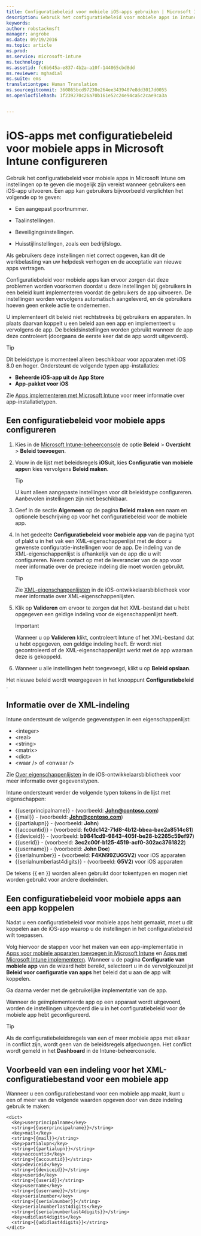 ```yaml
---
title: Configuratiebeleid voor mobiele iOS-apps gebruiken | Microsoft Intune
description: Gebruik het configuratiebeleid voor mobiele apps in Intune om instellingen op te geven die mogelijk zijn vereist wanneer gebruikers een iOS-app uitvoeren.
keywords: 
author: robstackmsft
manager: angrobe
ms.date: 09/19/2016
ms.topic: article
ms.prod: 
ms.service: microsoft-intune
ms.technology: 
ms.assetid: fc6b645a-e837-4b2a-a10f-144065cbd8dd
ms.reviewer: mghadial
ms.suite: ems
translationtype: Human Translation
ms.sourcegitcommit: 360865bcd97230e264ee3439407e8dd3017d0055
ms.openlocfilehash: 1f239270c26a70b161e52c24e94ca5c2cae9ca3a


---
```


# iOS-apps met configuratiebeleid voor mobiele apps in Microsoft Intune configureren
Gebruik het configuratiebeleid voor mobiele apps in Microsoft Intune om instellingen op te geven die mogelijk zijn vereist wanneer gebruikers een iOS-app uitvoeren. Een app kan gebruikers bijvoorbeeld verplichten het volgende op te geven:

-   Een aangepast poortnummer.

-   Taalinstellingen.

-   Beveiligingsinstellingen.

-   Huisstijlinstellingen, zoals een bedrijfslogo.

Als gebruikers deze instellingen niet correct opgeven, kan dit de werkbelasting van uw helpdesk verhogen en de acceptatie van nieuwe apps vertragen.

Configuratiebeleid voor mobiele apps kan ervoor zorgen dat deze problemen worden voorkomen doordat u deze instellingen bij gebruikers in een beleid kunt implementeren voordat de gebruikers de app uitvoeren. De instellingen worden vervolgens automatisch aangeleverd, en de gebruikers hoeven geen enkele actie te ondernemen.

U implementeert dit beleid niet rechtstreeks bij gebruikers en apparaten. In plaats daarvan koppelt u een beleid aan een app en implementeert u vervolgens de app. De beleidsinstellingen worden gebruikt wanneer de app deze controleert (doorgaans de eerste keer dat de app wordt uitgevoerd).

> [!TIP]
> Dit beleidstype is momenteel alleen beschikbaar voor apparaten met iOS 8.0 en hoger. Ondersteunt de volgende typen app-installaties:
>
> -   **Beheerde iOS-app uit de App Store**
> -   **App-pakket voor iOS**
>
> Zie [Apps implementeren met Microsoft Intune](deploy-apps.md) voor meer informatie over app-installatietypen.

## Een configuratiebeleid voor mobiele apps configureren

1.  Kies in de [Microsoft Intune-beheerconsole](https://manage.microsoft.com) de optie **Beleid** &gt; **Overzicht** &gt; **Beleid toevoegen**.

2.  Vouw in de lijst met beleidsregels **iOS**uit, kies **Configuratie van mobiele app**en kies vervolgens **Beleid maken**.

    > [!TIP]
    > U kunt alleen aangepaste instellingen voor dit beleidstype configureren. Aanbevolen instellingen zijn niet beschikbaar.

3.  Geef in de sectie **Algemeen** op de pagina **Beleid maken** een naam en optionele beschrijving op voor het configuratiebeleid voor de mobiele app.

4.  In het gedeelte **Configuratiebeleid voor mobiele app** van de pagina typt of plakt u in het vak een XML-eigenschappenlijst met de door u gewenste configuratie-instellingen voor de app. De indeling van de XML-eigenschappenlijst is afhankelijk van de app die u wilt configureren. Neem contact op met de leverancier van de app voor meer informatie over de precieze indeling die moet worden gebruikt.

    > [!TIP]
    > Zie [XML-eigenschappenlijsten](https://developer.apple.com/library/ios/documentation/Cocoa/Conceptual/PropertyLists/UnderstandXMLPlist/UnderstandXMLPlist.html) in de iOS-ontwikkelaarsbibliotheek voor meer informatie over XML-eigenschappenlijsten.

5.  Klik op **Valideren** om ervoor te zorgen dat het XML-bestand dat u hebt opgegeven een geldige indeling voor de eigenschappenlijst heeft.

    > [!IMPORTANT]
    > Wanneer u op **Valideren** klikt, controleert Intune of het XML-bestand dat u hebt opgegeven, een geldige indeling heeft. Er wordt niet gecontroleerd of de XML-eigenschappenlijst werkt met de app waaraan deze is gekoppeld.

6.  Wanneer u alle instellingen hebt toegevoegd, klikt u op **Beleid opslaan**.

Het nieuwe beleid wordt weergegeven in het knooppunt **Configuratiebeleid** .

## Informatie over de XML-indeling

Intune ondersteunt de volgende gegevenstypen in een eigenschappenlijst:
    
- &lt;integer&gt;
- &lt;real&gt;
- &lt;string&gt;
- &lt;matrix&gt;
- &lt;dict&gt;
- &lt;waar /&gt; of &lt;onwaar /&gt;
     
Zie [Over eigenschappenlijsten](https://developer.apple.com/library/ios/documentation/Cocoa/Conceptual/PropertyLists/AboutPropertyLists/AboutPropertyLists.html) in de iOS-ontwikkelaarsbibliotheek voor meer informatie over gegevenstypen.

Intune ondersteunt verder de volgende typen tokens in de lijst met eigenschappen:
- \{\{userprincipalname\}\} - (voorbeeld: **John@contoso.com**)
- \{\{mail\}\} - (voorbeeld: **John@contoso.com**)
- \{\{partialupn\}\} - (voorbeeld: **John**)
- \{\{accountid\}\} - (voorbeeld: **fc0dc142-71d8-4b12-bbea-bae2a8514c81**)
- \{\{deviceid\}\} - (voorbeeld: **b9841cd9-9843-405f-be28-b2265c59ef97**)
- \{\{userid\}\} - (voorbeeld: **3ec2c00f-b125-4519-acf0-302ac3761822**)
- \{\{username\}\} - (voorbeeld: **John Doe**)
- \{\{serialnumber\}\} - (voorbeeld: **F4KN99ZUG5V2**) voor iOS apparaten
- \{\{serialnumberlast4digits\}\} - (voorbeeld: **G5V2**) voor iOS apparaten
    
De tekens \{\{ en \}\} worden alleen gebruikt door tokentypen en mogen niet worden gebruikt voor andere doeleinden.

## Een configuratiebeleid voor mobiele apps aan een app koppelen
Nadat u een configuratiebeleid voor mobiele apps hebt gemaakt, moet u dit koppelen aan de iOS-app waarop u de instellingen in het configuratiebeleid wilt toepassen.

Volg hiervoor de stappen voor het maken van een app-implementatie in [Apps voor mobiele apparaten toevoegen in Microsoft Intune](add-apps-for-mobile-devices-in-microsoft-intune.md) en [Apps met Microsoft Intune implementeren](deploy-apps-in-microsoft-intune.md). Wanneer u de pagina **Configuratie van mobiele app** van de wizard hebt bereikt, selecteert u in de vervolgkeuzelijst **Beleid voor configuratie van apps** het beleid dat u aan de app wilt koppelen.

Ga daarna verder met de gebruikelijke implementatie van de app.

Wanneer de geïmplementeerde app op een apparaat wordt uitgevoerd, worden de instellingen uitgevoerd die u in het configuratiebeleid voor de mobiele app hebt geconfigureerd.

> [!TIP]
> Als de configuratiebeleidsregels van een of meer mobiele apps met elkaar in conflict zijn, wordt geen van de beleidsregels afgedwongen. Het conflict wordt gemeld in het **Dashboard** in de Intune-beheerconsole.

## Voorbeeld van een indeling voor het XML-configuratiebestand voor een mobiele app

Wanneer u een configuratiebestand voor een mobiele app maakt, kunt u een of meer van de volgende waarden opgeven door van deze indeling gebruik te maken:

```
<dict>
  <key>userprincipalname</key>
  <string>{{userprincipalname}}</string>
  <key>mail</key>
  <string>{{mail}}</string>
  <key>partialupn</key>
  <string>{{partialupn}}</string>
  <key>accountid</key>
  <string>{{accountid}}</string>
  <key>deviceid</key>
  <string>{{deviceid}}</string>
  <key>userid</key>
  <string>{{userid}}</string>
  <key>username</key>
  <string>{{username}}</string>
  <key>serialnumber</key>
  <string>{{serialnumber}}</string>
  <key>serialnumberlast4digits</key>
  <string>{{serialnumberlast4digits}}</string>
  <key>udidlast4digits</key>
  <string>{{udidlast4digits}}</string>
</dict>

```



<!--HONumber=Sep16_HO3-->


